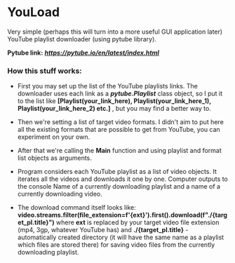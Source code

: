 # YouLoad #

Very simple (perhaps this will turn into a more useful GUI application later) YouTube playlist downloader (using pytube library).


**Pytube link:**  ***https://pytube.io/en/latest/index.html***


### How this stuff works: ###

- First you may set up the list of the YouTube playlists links. 
The downloader uses each link as a ***pytube.Playlist*** class object, so I put it to the list like
**[Playlist(your_link_here), Playlist(your_link_here_1), Playlist(your_link_here_2) etc.]** , but you may find a better way to.  

- Then we're setting a list of target video formats.
I didn't aim to put here all the existing formats that are possible to get from YouTube, you can experiment on your own.

- After that we're calling the **Main** function and using playlist and format list objects as arguments.
- Program considers each YouTube playlist as a list of video objects. It iterates all the videos and downloads it one by one.
Computer outputs to the console Name of a currently downloading playlist and a name of a currently downloading video.
- The download command itself looks like:
**video.streams.filter(file_extension=f'{ext}').first().download(f"./{target_pl.title}")** where **ext** is replaced by your 
target video file extension (mp4, 3gp, whatever YouTube has) and **./{target_pl.title}** - automatically created directory 
(it will have the same name as a playlist which files are stored there) for saving video files from the currently downloading playlist.
